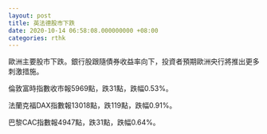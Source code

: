 ```yaml
---
layout: post
title: 英法德股市下跌
date: 2020-10-14 06:58:08.000000000 +08:00
categories: rthk
---
```


歐洲主要股市下跌。銀行股跟隨債券收益率向下，投資者預期歐洲央行將推出更多刺激措施。

倫敦富時指數收市報5969點，跌31點，跌幅0.53%。

法蘭克福DAX指數報13018點，跌119點，跌幅0.91%。

巴黎CAC指數報4947點，跌31點，跌幅0.64%。
